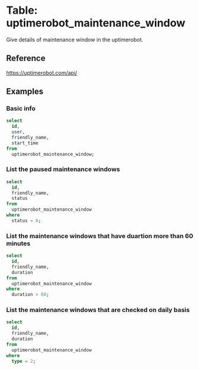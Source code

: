 # Table: uptimerobot_maintenance_window

Give details of maintenance window in the uptimerobot.

## Reference

https://uptimerobot.com/api/

## Examples

### Basic info

```sql
select
  id,
  user,
  friendly_name,
  start_time
from
  uptimerobot_maintenance_window;
```

### List the paused maintenance windows
```sql
select
  id,
  friendly_name,
  status
from
  uptimerobot_maintenance_window
where
  status = 0;
```

### List the maintenance windows that have duartion more than 60 minutes 

```sql
select
  id,
  friendly_name,
  duration
from
  uptimerobot_maintenance_window
where
  duration > 60;
```

### List the maintenance windows that are checked on daily basis

```sql
select
  id,
  friendly_name,
  duration
from
  uptimerobot_maintenance_window
where
  type = 2;
 ```
